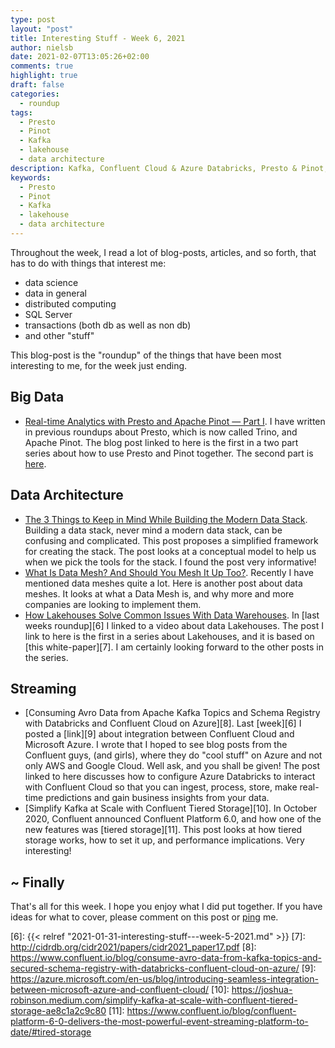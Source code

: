```yaml
---
type: post
layout: "post"
title: Interesting Stuff - Week 6, 2021
author: nielsb
date: 2021-02-07T13:05:26+02:00
comments: true
highlight: true
draft: false
categories:
  - roundup
tags:
  - Presto
  - Pinot
  - Kafka
  - lakehouse
  - data architecture
description: Kafka, Confluent Cloud & Azure Databricks, Presto & Pinot, Lakehouses, and other interesting topics.
keywords:
  - Presto
  - Pinot
  - Kafka
  - lakehouse
  - data architecture  
---
```


Throughout the week, I read a lot of blog-posts, articles, and so forth, that has to do with things that interest me:

* data science
* data in general
* distributed computing
* SQL Server
* transactions (both db as well as non db)
* and other "stuff"

This blog-post is the "roundup" of the things that have been most interesting to me, for the week just ending.

<!--more-->

## Big Data

* [Real-time Analytics with Presto and Apache Pinot — Part I][1]. I have written in previous roundups about Presto, which is now called Trino, and Apache Pinot. The blog post linked to here is the first in a two part series about how to use Presto and Pinot together. The second part is [here][2].

## Data Architecture

* [The 3 Things to Keep in Mind While Building the Modern Data Stack][3]. Building a data stack, never mind a modern data stack, can be confusing and complicated. This post proposes a simplified framework for creating the stack. The post looks at a conceptual model to help us when we pick the tools for the stack. I found the post very informative!
* [What Is Data Mesh? And Should You Mesh It Up Too?][4]. Recently I have mentioned data meshes quite a lot. Here is another post about data meshes. It looks at what a Data Mesh is, and why more and more companies are looking to implement them.
* [How Lakehouses Solve Common Issues With Data Warehouses][5]. In [last weeks roundup][6] I linked to a video about data Lakehouses. The post I link to here is the first in a series about Lakehouses, and it is based on [this white-paper][7]. I am certainly looking forward to the other posts in the series.

## Streaming

* [Consuming Avro Data from Apache Kafka Topics and Schema Registry with Databricks and Confluent Cloud on Azure][8]. Last [week][6] I posted a [link][9] about integration between Confluent Cloud and Microsoft Azure. I wrote that I hoped to see blog posts from the Confluent guys, (and girls), where they do "cool stuff" on Azure and not only AWS and Google Cloud. Well ask, and you shall be given! The post linked to here discusses how to configure Azure Databricks to interact with Confluent Cloud so that you can ingest, process, store, make real-time predictions and gain business insights from your data.
* [Simplify Kafka at Scale with Confluent Tiered Storage][10]. In October 2020, Confluent announced Confluent Platform 6.0, and how one of the new features was [tiered storage][11]. This post looks at how tiered storage works, how to set it up, and performance implications. Very interesting!

## ~ Finally

That's all for this week. I hope you enjoy what I did put together. If you have ideas for what to cover, please comment on this post or [ping][ma] me.

[ma]: mailto:niels.it.berglund@gmail.com
[mp]: https://blog.acolyer.org
[iq]: https://www.infoq.com/
[ew]: http://sqlonice.com/
[re]: http://blog.revolutionanalytics.com
[sqsk]: https://www.sqlskills.com
[mdaveyblog]: https://mdavey.wordpress.com/
[charlblog]: https://charlla.com/

[jovpop]: https://twitter.com/JovanPop_MSFT
[bobw]: https://twitter.com/bobwardms
[revod]: https://twitter.com/revodavid
[lonny]: https://twitter.com/sqL_handLe
[ewtw]: https://twitter.com/sqlOnIce
[buckw]: https://twitter.com/BuckWoodyMSFT
[mattw]: https://twitter.com/matthewwarren
[murba]: https://twitter.com/muratdemirbas
[daveda]: https://twitter.com/davidthecoder
[adcol]: https://twitter.com/adriancolyer
[jesrod]: https://twitter.com/jrdothoughts
[tomaz]: https://twitter.com/tomaz_tsql
[dataart]: https://twitter.com/dataartisans
[luis]: https://twitter.com/luis_de_sousa
[benstop]: https://twitter.com/benstopford
[conflu]: https://twitter.com/confluentinc
[tylert]: https://twitter.com/tyler_treat
[andrewng]: https://twitter.com/AndrewYNg
[lawr]: https://twitter.com/bytezn
[jue]: https://twitter.com/b0rk
[yan]: https://twitter.com/theburningmonk
[danny]: https://twitter.com/g9yuayon
[rmoff]: https://twitter.com/rmoff
[ryansw]: https://twitter.com/ryanswanstrom
[pabloc]: https://twitter.com/pabloc_ds
[mklep]: https://twitter.com/martinkl
[mdavey]: https://twitter.com/matt_davey
[jboner]: https://twitter.com/jboner
[joeduff]: https://twitter.com/funcOfJoe
[charl]: https://twitter.com/charllamprecht
[dbricks]: https://twitter.com/databricks
[adsit]: https://twitter.com/SitnikAdam
[vicky]: https://twitter.com/vickyharp
[dscentral]: https://twitter.com/DataScienceCtrl
[natemc]: https://twitter.com/natemcmaster
[ads]: https://twitter.com/azuredatastudio
[travw]: https://twitter.com/radtravis
[emilk]: https://twitter.com/IsTheArchitect


[1]: https://medium.com/apache-pinot-developer-blog/real-time-analytics-with-presto-and-apache-pinot-part-i-cc672caea307
[2]: https://medium.com/apache-pinot-developer-blog/real-time-analytics-with-presto-and-apache-pinot-part-ii-3d09ff937713
[3]: https://towardsdatascience.com/the-3-things-to-keep-in-mind-while-building-the-modern-data-stack-5d076743b33a
[4]: https://towardsdatascience.com/what-is-data-mesh-and-should-you-mesh-it-up-too-364b28fe2ae9
[5]: https://databricks.com/blog/2021/02/04/how-lakehouses-solve-common-issues-with-data-warehouses.html
[6]: {{< relref "2021-01-31-interesting-stuff---week-5-2021.md" >}}
[7]: http://cidrdb.org/cidr2021/papers/cidr2021_paper17.pdf
[8]: https://www.confluent.io/blog/consume-avro-data-from-kafka-topics-and-secured-schema-registry-with-databricks-confluent-cloud-on-azure/
[9]: https://azure.microsoft.com/en-us/blog/introducing-seamless-integration-between-microsoft-azure-and-confluent-cloud/
[10]: https://joshua-robinson.medium.com/simplify-kafka-at-scale-with-confluent-tiered-storage-ae8c1a2c9c80
[11]: https://www.confluent.io/blog/confluent-platform-6-0-delivers-the-most-powerful-event-streaming-platform-to-date/#tired-storage
